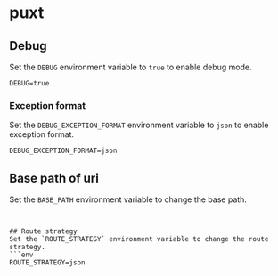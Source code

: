 # puxt

## Debug
Set the `DEBUG` environment variable to `true` to enable debug mode.
```env
DEBUG=true
```

### Exception format
Set the `DEBUG_EXCEPTION_FORMAT` environment variable to `json` to enable exception format.
```env
DEBUG_EXCEPTION_FORMAT=json
```

## Base path of uri    
Set the `BASE_PATH` environment variable to change the base path.
```env


## Route strategy
Set the `ROUTE_STRATEGY` environment variable to change the route strategy.
```env
ROUTE_STRATEGY=json
```